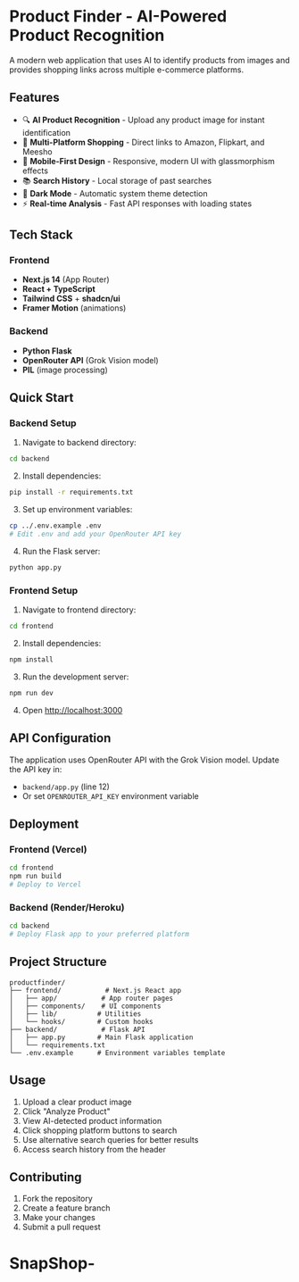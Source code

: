 # Product Finder - AI-Powered Product Recognition

A modern web application that uses AI to identify products from images and provides shopping links across multiple e-commerce platforms.

## Features

- 🔍 **AI Product Recognition** - Upload any product image for instant identification
- 🛒 **Multi-Platform Shopping** - Direct links to Amazon, Flipkart, and Meesho
- 📱 **Mobile-First Design** - Responsive, modern UI with glassmorphism effects
- 📚 **Search History** - Local storage of past searches
- 🌙 **Dark Mode** - Automatic system theme detection
- ⚡ **Real-time Analysis** - Fast API responses with loading states

## Tech Stack

### Frontend
- **Next.js 14** (App Router)
- **React + TypeScript**
- **Tailwind CSS** + **shadcn/ui**
- **Framer Motion** (animations)

### Backend
- **Python Flask**
- **OpenRouter API** (Grok Vision model)
- **PIL** (image processing)

## Quick Start

### Backend Setup

1. Navigate to backend directory:
```bash
cd backend
```

2. Install dependencies:
```bash
pip install -r requirements.txt
```

3. Set up environment variables:
```bash
cp ../.env.example .env
# Edit .env and add your OpenRouter API key
```

4. Run the Flask server:
```bash
python app.py
```

### Frontend Setup

1. Navigate to frontend directory:
```bash
cd frontend
```

2. Install dependencies:
```bash
npm install
```

3. Run the development server:
```bash
npm run dev
```

4. Open [http://localhost:3000](http://localhost:3000)

## API Configuration

The application uses OpenRouter API with the Grok Vision model. Update the API key in:
- `backend/app.py` (line 12)
- Or set `OPENROUTER_API_KEY` environment variable

## Deployment

### Frontend (Vercel)
```bash
cd frontend
npm run build
# Deploy to Vercel
```

### Backend (Render/Heroku)
```bash
cd backend
# Deploy Flask app to your preferred platform
```

## Project Structure

```
productfinder/
├── frontend/           # Next.js React app
│   ├── app/           # App router pages
│   ├── components/    # UI components
│   ├── lib/          # Utilities
│   └── hooks/        # Custom hooks
├── backend/           # Flask API
│   ├── app.py        # Main Flask application
│   └── requirements.txt
└── .env.example      # Environment variables template
```

## Usage

1. Upload a clear product image
2. Click "Analyze Product" 
3. View AI-detected product information
4. Click shopping platform buttons to search
5. Use alternative search queries for better results
6. Access search history from the header

## Contributing

1. Fork the repository
2. Create a feature branch
3. Make your changes
4. Submit a pull request
# SnapShop-
